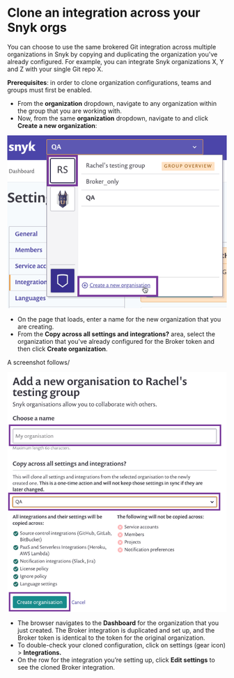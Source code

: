 # Clone an integration across your Snyk orgs

You can choose to use the same brokered Git integration across multiple organizations in Snyk by  copying and duplicating the organization you've already configured. For example, you can integrate Snyk organizations X, Y and Z with your single Git repo X.

**Prerequisites**: in order to clone organization configurations, teams and groups must first be enabled.

* From the **organization** dropdown, navigate to any organization within the group that you are working with.
* Now, from the same **organization** dropdown, navigate to and click **Create a new organization**:

![Create a new organization](../../.gitbook/assets/create-new-org.png)

* On the page that loads, enter a name for the new organization that you are creating.
* From the **Copy across all settings and integrations?** area, select the organization that you've already configured for the Broker token and then click **Create organization**.

A screenshot follows/

![Add a new organization and copy the settings](../../.gitbook/assets/create-new-org2.png)

* The browser navigates to the **Dashboard** for the organization that you just created. The Broker integration is duplicated and set up, and the Broker token is identical to the token for the original organization.
* To double-check your cloned configuration, click on settings (gear icon) > **Integrations.**
* On the row for the integration you’re setting up, click **Edit settings** to see the cloned Broker integration.
